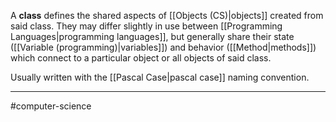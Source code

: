 A **class** defines the shared aspects of [[Objects (CS)|objects]] created from said class. They may differ slightly in use between [[Programming Languages|programming languages]], but generally share their state ([[Variable (programming)|variables]]) and behavior ([[Method|methods]]) which connect to a particular object or all objects of said class. 

Usually written with the [[Pascal Case|pascal case]] naming convention.

---
#computer-science 